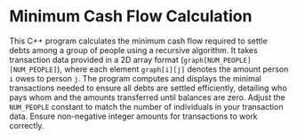 # Minimum Cash Flow Calculation

This C++ program calculates the minimum cash flow required to settle debts among a group of people using a recursive algorithm. It takes transaction data provided in a 2D array format (`graph[NUM_PEOPLE][NUM_PEOPLE]`), where each element `graph[i][j]` denotes the amount person `i` owes to person `j`. The program computes and displays the minimal transactions needed to ensure all debts are settled efficiently, detailing who pays whom and the amounts transferred until balances are zero. Adjust the `NUM_PEOPLE` constant to match the number of individuals in your transaction data. Ensure non-negative integer amounts for transactions to work correctly.
